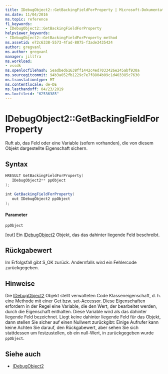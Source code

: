 ```yaml
---
title: IDebugObject2::GetBackingFieldForProperty | Microsoft-Dokumentation
ms.date: 11/04/2016
ms.topic: reference
f1_keywords:
- IDebugObject2::GetBackingFieldForProperty
helpviewer_keywords:
- IDebugObject2::GetBackingFieldForProperty method
ms.assetid: e72c6338-5573-4fad-8075-f3ade3435424
author: gregvanl
ms.author: gregvanl
manager: jillfra
ms.workload:
- vssdk
ms.openlocfilehash: 5eadbed61638ff1442c4ed7033426e245abf930a
ms.sourcegitcommit: 94b3a052fb1229c7e7f8804b09c1d403385c7630
ms.translationtype: MT
ms.contentlocale: de-DE
ms.lasthandoff: 04/23/2019
ms.locfileid: "62536385"
---
```

# <a name="idebugobject2getbackingfieldforproperty"></a>IDebugObject2::GetBackingFieldForProperty
Ruft ab, das Feld oder eine Variable (sofern vorhanden), die von diesem Objekt dargestellte Eigenschaft sichern.

## <a name="syntax"></a>Syntax

```cpp
HRESULT GetBackingFieldForProperty(
   IDebugObject2** ppObject
);
```

```csharp
int GetBackingFieldForProperty(
   out IDebugObject2 ppObject
);
```

#### <a name="parameters"></a>Parameter
 `ppObject`

 [out] Ein [IDebugObject2](../../../extensibility/debugger/reference/idebugobject2.md) Objekt, das das dahinter liegende Feld beschreibt.

## <a name="return-value"></a>Rückgabewert
 Im Erfolgsfall gibt S_OK zurück. Andernfalls wird ein Fehlercode zurückgegeben.

## <a name="remarks"></a>Hinweise
 Die [IDebugObject2](../../../extensibility/debugger/reference/idebugobject2.md) Objekt stellt verwalteten Code Klasseneigenschaft, d. h. eine Methode mit einer Get bzw. set-Accessor. Diese Eigenschaften erfordern in der Regel eine Variable, die den Wert, der bearbeitet werden, durch die Eigenschaft enthalten. Diese Variable wird als das dahinter liegende Feld bezeichnet. Liegt keine dahinter liegende Feld für das Objekt, dann stellen Sie sicher auf einen Nullwert zurückgibt: Einige Aufrufer kann keine Achten Sie darauf, den Rückgabewert, aber sehen Sie sich stattdessen um festzustellen, ob ein null-Wert, in zurückgegeben wurde `ppObject`.

## <a name="see-also"></a>Siehe auch
- [IDebugObject2](../../../extensibility/debugger/reference/idebugobject2.md)